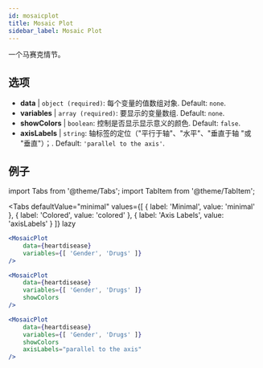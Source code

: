 ```yaml
---
id: mosaicplot
title: Mosaic Plot
sidebar_label: Mosaic Plot
---
```


一个马赛克情节。

## 选项

* __data__ | `object (required)`: 每个变量的值数组对象. Default: `none`.
* __variables__ | `array (required)`: 要显示的变量数组. Default: `none`.
* __showColors__ | `boolean`: 控制是否显示显示意义的颜色. Default: `false`.
* __axisLabels__ | `string`: 轴标签的定位（"平行于轴"、"水平"、"垂直于轴 "或 "垂直"）；. Default: `'parallel to the axis'`.


## 例子

import Tabs from '@theme/Tabs';
import TabItem from '@theme/TabItem';

<Tabs
    defaultValue="minimal"
    values={[
        { label: 'Minimal', value: 'minimal' },
        { label: 'Colored', value: 'colored' },
        { label: 'Axis Labels', value: 'axisLabels' }
    ]}
    lazy
>

<TabItem value="minimal">

```jsx live
<MosaicPlot
    data={heartdisease} 
    variables={[ 'Gender', 'Drugs' ]}
/>
```

</TabItem>

<TabItem value="colored">

```jsx live
<MosaicPlot
    data={heartdisease} 
    variables={[ 'Gender', 'Drugs' ]}
    showColors
/>
```

</TabItem>

<TabItem value="axisLabels">

```jsx live
<MosaicPlot
    data={heartdisease} 
    variables={[ 'Gender', 'Drugs' ]}
    showColors
    axisLabels="parallel to the axis"
/>
```

</TabItem>

</Tabs>
